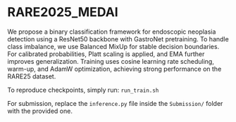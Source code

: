 # RARE2025_MEDAI

We propose a binary classification framework for endoscopic neoplasia detection using a ResNet50 backbone with GastroNet pretraining. To handle class imbalance, we use Balanced MixUp for stable decision boundaries. For calibrated probabilities, Platt scaling is applied, and EMA further improves generalization. Training uses cosine learning rate scheduling, warm-up, and AdamW optimization, achieving strong performance on the RARE25 dataset.

To reproduce checkpoints, simply run: `run_train.sh`

For submission, replace the `inference.py` file inside the `Submission/` folder with the provided one.
